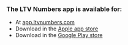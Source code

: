 ### The LTV Numbers app is available for: 
- At [app.ltvnumbers.com](app.ltvnumbers.com)
- Download in the [Apple app store](https://apps.apple.com/us/app/ltv-numbers/id1612543287?platform=iphone)
- Download in the [Google Play store](https://play.google.com/store/apps/details?id=com.ltvnumbers.app&hl=en_US&gl=US)
